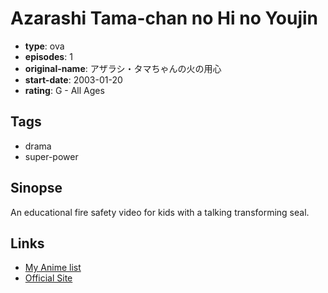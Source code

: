 # Azarashi Tama-chan no Hi no Youjin

-   **type**: ova
-   **episodes**: 1
-   **original-name**: アザラシ・タマちゃんの火の用心
-   **start-date**: 2003-01-20
-   **rating**: G - All Ages

## Tags

-   drama
-   super-power

## Sinopse

An educational fire safety video for kids with a talking transforming seal.

## Links

-   [My Anime list](https://myanimelist.net/anime/28567/Azarashi_Tama-chan_no_Hi_no_Youjin)
-   [Official Site](http://www.optical.jp/dvd/desaster_detail.html)
